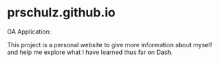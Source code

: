 prschulz.github.io
==================

GA Application:

This project is a personal website to give more information about myself and help me explore what I have learned thus far on Dash. 
